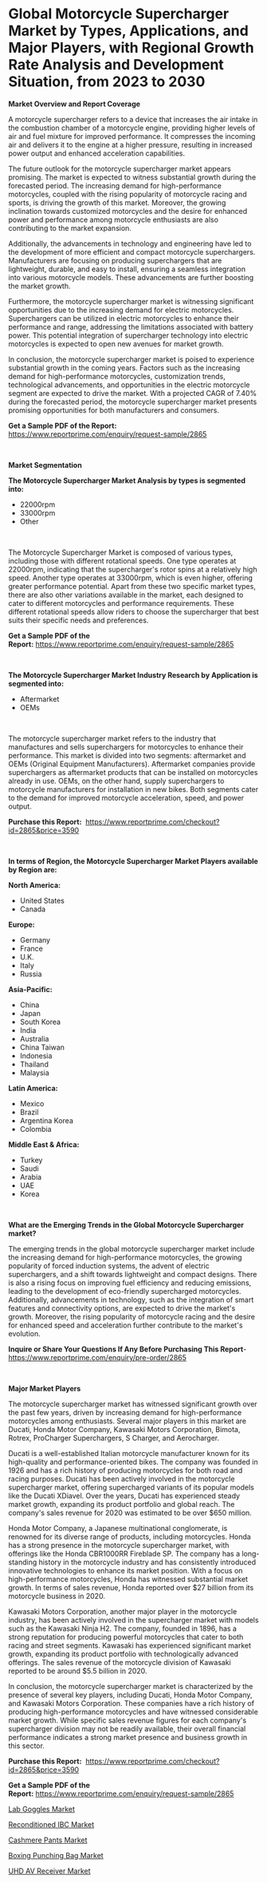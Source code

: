 <p><h1>Global Motorcycle Supercharger Market by Types, Applications, and Major Players, with Regional Growth Rate Analysis and Development Situation, from 2023 to 2030</h1></p><p><strong>Market Overview and Report Coverage</strong></p>
<p><p>A motorcycle supercharger refers to a device that increases the air intake in the combustion chamber of a motorcycle engine, providing higher levels of air and fuel mixture for improved performance. It compresses the incoming air and delivers it to the engine at a higher pressure, resulting in increased power output and enhanced acceleration capabilities.</p><p>The future outlook for the motorcycle supercharger market appears promising. The market is expected to witness substantial growth during the forecasted period. The increasing demand for high-performance motorcycles, coupled with the rising popularity of motorcycle racing and sports, is driving the growth of this market. Moreover, the growing inclination towards customized motorcycles and the desire for enhanced power and performance among motorcycle enthusiasts are also contributing to the market expansion.</p><p>Additionally, the advancements in technology and engineering have led to the development of more efficient and compact motorcycle superchargers. Manufacturers are focusing on producing superchargers that are lightweight, durable, and easy to install, ensuring a seamless integration into various motorcycle models. These advancements are further boosting the market growth.</p><p>Furthermore, the motorcycle supercharger market is witnessing significant opportunities due to the increasing demand for electric motorcycles. Superchargers can be utilized in electric motorcycles to enhance their performance and range, addressing the limitations associated with battery power. This potential integration of supercharger technology into electric motorcycles is expected to open new avenues for market growth.</p><p>In conclusion, the motorcycle supercharger market is poised to experience substantial growth in the coming years. Factors such as the increasing demand for high-performance motorcycles, customization trends, technological advancements, and opportunities in the electric motorcycle segment are expected to drive the market. With a projected CAGR of 7.40% during the forecasted period, the motorcycle supercharger market presents promising opportunities for both manufacturers and consumers.</p></p>
<p><strong>Get a Sample PDF of the Report:</strong> <a href="https://www.reportprime.com/enquiry/request-sample/2865">https://www.reportprime.com/enquiry/request-sample/2865</a></p>
<p>&nbsp;</p>
<p><strong>Market Segmentation</strong></p>
<p><strong>The Motorcycle Supercharger Market Analysis by types is segmented into:</strong></p>
<p><ul><li>22000rpm</li><li>33000rpm</li><li>Other</li></ul></p>
<p>&nbsp;</p>
<p><p>The Motorcycle Supercharger Market is composed of various types, including those with different rotational speeds. One type operates at 22000rpm, indicating that the supercharger's rotor spins at a relatively high speed. Another type operates at 33000rpm, which is even higher, offering greater performance potential. Apart from these two specific market types, there are also other variations available in the market, each designed to cater to different motorcycles and performance requirements. These different rotational speeds allow riders to choose the supercharger that best suits their specific needs and preferences.</p></p>
<p><strong>Get a Sample PDF of the Report:</strong>&nbsp;<a href="https://www.reportprime.com/enquiry/request-sample/2865">https://www.reportprime.com/enquiry/request-sample/2865</a></p>
<p>&nbsp;</p>
<p><strong>The Motorcycle Supercharger Market Industry Research by Application is segmented into:</strong></p>
<p><ul><li>Aftermarket</li><li>OEMs</li></ul></p>
<p>&nbsp;</p>
<p><p>The motorcycle supercharger market refers to the industry that manufactures and sells superchargers for motorcycles to enhance their performance. This market is divided into two segments: aftermarket and OEMs (Original Equipment Manufacturers). Aftermarket companies provide superchargers as aftermarket products that can be installed on motorcycles already in use. OEMs, on the other hand, supply superchargers to motorcycle manufacturers for installation in new bikes. Both segments cater to the demand for improved motorcycle acceleration, speed, and power output.</p></p>
<p><strong>Purchase this Report:</strong>&nbsp; <a href="https://www.reportprime.com/checkout?id=2865&price=3590">https://www.reportprime.com/checkout?id=2865&price=3590</a></p>
<p>&nbsp;</p>
<p><strong>In terms of Region, the Motorcycle Supercharger Market Players available by Region are:</strong></p>
<p>
    <p> <strong> North America: </strong>
        <ul>
            <li>United States</li>
            <li>Canada</li>
        </ul>
        </p> 
    <p> <strong> Europe: </strong>
        <ul>
            <li>Germany</li>
            <li>France</li>
            <li>U.K.</li>
            <li>Italy</li>
            <li>Russia</li>
        </ul>
        </p> 
    <p> <strong> Asia-Pacific: </strong>
        <ul>
            <li>China</li>
            <li>Japan</li>
            <li>South Korea</li>
            <li>India</li>
            <li>Australia</li>
            <li>China Taiwan</li>
            <li>Indonesia</li>
            <li>Thailand</li>
            <li>Malaysia</li>
        </ul>
        </p> 
    <p> <strong> Latin America: </strong>
        <ul>
            <li>Mexico</li>
            <li>Brazil</li>
            <li>Argentina Korea</li>
            <li>Colombia</li>
        </ul>
        </p> 
    <p> <strong> Middle East & Africa: </strong>
        <ul>
            <li>Turkey</li>
            <li>Saudi</li>
            <li>Arabia</li>
            <li>UAE</li>
            <li>Korea</li>
        </ul>
    </p>
    </p>
<p>&nbsp;</p>
<p><strong>What are the Emerging Trends in the Global Motorcycle Supercharger market?</strong></p>
<p><p>The emerging trends in the global motorcycle supercharger market include the increasing demand for high-performance motorcycles, the growing popularity of forced induction systems, the advent of electric superchargers, and a shift towards lightweight and compact designs. There is also a rising focus on improving fuel efficiency and reducing emissions, leading to the development of eco-friendly supercharged motorcycles. Additionally, advancements in technology, such as the integration of smart features and connectivity options, are expected to drive the market's growth. Moreover, the rising popularity of motorcycle racing and the desire for enhanced speed and acceleration further contribute to the market's evolution.</p></p>
<p><strong>Inquire or Share Your Questions If Any Before Purchasing This Report</strong>- <a href="https://www.reportprime.com/enquiry/pre-order/2865">https://www.reportprime.com/enquiry/pre-order/2865</a></p>
<p>&nbsp;</p>
<p><strong>Major Market Players</strong></p>
<p><p>The motorcycle supercharger market has witnessed significant growth over the past few years, driven by increasing demand for high-performance motorcycles among enthusiasts. Several major players in this market are Ducati, Honda Motor Company, Kawasaki Motors Corporation, Bimota, Rotrex, ProCharger Superchargers, S Charger, and Aerocharger.</p><p>Ducati is a well-established Italian motorcycle manufacturer known for its high-quality and performance-oriented bikes. The company was founded in 1926 and has a rich history of producing motorcycles for both road and racing purposes. Ducati has been actively involved in the motorcycle supercharger market, offering supercharged variants of its popular models like the Ducati XDiavel. Over the years, Ducati has experienced steady market growth, expanding its product portfolio and global reach. The company's sales revenue for 2020 was estimated to be over $650 million.</p><p>Honda Motor Company, a Japanese multinational conglomerate, is renowned for its diverse range of products, including motorcycles. Honda has a strong presence in the motorcycle supercharger market, with offerings like the Honda CBR1000RR Fireblade SP. The company has a long-standing history in the motorcycle industry and has consistently introduced innovative technologies to enhance its market position. With a focus on high-performance motorcycles, Honda has witnessed substantial market growth. In terms of sales revenue, Honda reported over $27 billion from its motorcycle business in 2020.</p><p>Kawasaki Motors Corporation, another major player in the motorcycle industry, has been actively involved in the supercharger market with models such as the Kawasaki Ninja H2. The company, founded in 1896, has a strong reputation for producing powerful motorcycles that cater to both racing and street segments. Kawasaki has experienced significant market growth, expanding its product portfolio with technologically advanced offerings. The sales revenue of the motorcycle division of Kawasaki reported to be around $5.5 billion in 2020.</p><p>In conclusion, the motorcycle supercharger market is characterized by the presence of several key players, including Ducati, Honda Motor Company, and Kawasaki Motors Corporation. These companies have a rich history of producing high-performance motorcycles and have witnessed considerable market growth. While specific sales revenue figures for each company's supercharger division may not be readily available, their overall financial performance indicates a strong market presence and business growth in this sector.</p></p>
<p><strong>Purchase this Report:</strong>&nbsp;&nbsp;<a href="https://www.reportprime.com/checkout?id=2865&price=3590">https://www.reportprime.com/checkout?id=2865&price=3590</a></p>
<p></p>
<p><strong>Get a Sample PDF of the Report:</strong>&nbsp;<a href="https://www.reportprime.com/enquiry/request-sample/2865">https://www.reportprime.com/enquiry/request-sample/2865</a></p>
<p><p><a href="https://medium.com/@loyceharber/lab-goggles-market-comprehensive-assessment-by-type-application-and-geography-c6830a633251">Lab Goggles Market</a></p><p><a href="https://medium.com/@madelynyost/reconditioned-ibc-market-trends-and-market-analysis-forecasted-for-period-2023-2030-688742bed209">Reconditioned IBC Market</a></p><p><a href="https://medium.com/@royalmiller09/cashmere-pants-market-size-market-outlook-and-market-forecast-2023-to-2030-bd5313f72871">Cashmere Pants Market</a></p><p><a href="https://medium.com/@randallbode/boxing-punching-bag-market-size-cagr-trends-2024-2030-326dda4bf145">Boxing Punching Bag Market</a></p><p><a href="https://medium.com/@hazelbrakus/uhd-av-receiver-market-furnishes-information-on-market-share-market-trends-and-market-growth-3ee69ccd81f4">UHD AV Receiver Market</a></p></p>